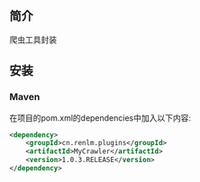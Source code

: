 ## 简介
爬虫工具封装

## 安装
### Maven
在项目的pom.xml的dependencies中加入以下内容:

```xml
<dependency>
    <groupId>cn.renlm.plugins</groupId>
    <artifactId>MyCrawler</artifactId>
    <version>1.0.3.RELEASE</version>
</dependency>
```